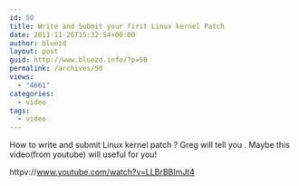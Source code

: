 ```yaml
---
id: 50
title: Write and Submit your first Linux kernel Patch
date: 2011-11-26T15:32:54+00:00
author: bluezd
layout: post
guid: http://www.bluezd.info/?p=50
permalink: /archives/50
views:
  - "4661"
categories:
  - video
tags:
  - video
---
```

How to write and submit Linux kernel patch ? Greg will tell you . Maybe this video(from youtube) will useful for you!
  
httpv://www.youtube.com/watch?v=LLBrBBImJt4